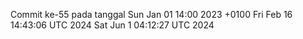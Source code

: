 Commit ke-55 pada tanggal Sun Jan 01 14:00 2023 +0100
Fri Feb 16 14:43:06 UTC 2024
Sat Jun  1 04:12:27 UTC 2024
